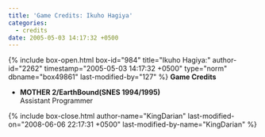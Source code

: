 ```yaml
---
title: 'Game Credits: Ikuho Hagiya'
categories:
  - credits
date: 2005-05-03 14:17:32 +0500
---
```

{% include box-open.html box-id="984" title="Ikuho Hagiya:" author-id="2262" timestamp="2005-05-03 14:17:32 +0500" type="norm" dbname="box49861" last-modified-by="127" %}
<b>Game Credits</b>
<UL>
<LI><b>MOTHER 2/EarthBound(SNES 1994/1995)</b><BR />
Assistant Programmer</LI>
</UL>
{% include box-close.html author-name="KingDarian" last-modified-on="2008-06-06 22:17:31 +0500" last-modified-by-name="KingDarian" %}
